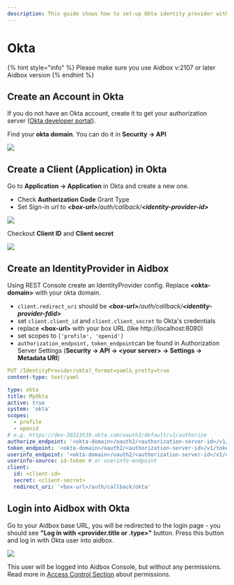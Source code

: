 ```yaml
---
description: This guide shows how to set-up Okta identity provider with Aidbox
---
```


# Okta

{% hint style="info" %}
Please make sure you use Aidbox v:2107 or later Aidbox version
{% endhint %}

## Create an Account in Okta

If you do not have an Okta account, create it to get your authorization server ([Okta developer portal](https://developer.okta.com)).

Find your **okta domain**. You can do it in **Security -> API**

![](<../../../.gitbook/assets/image (40) (1).png>)

## Create a Client (Application) in Okta

Go to **Application -> Application** in Okta and create a new one.

* Check **Authorization Code** Grant Type
* Set Sign-in url to _**\<box-url>**/auth/callback/**\<identity-provider-id>**_

![](<../../../.gitbook/assets/image (41).png>)

Checkout **Client ID** and **Client secret**

![](<../../../.gitbook/assets/image (43).png>)

## Create an IdentityProvider in Aidbox

Using REST Console create an IdentityProvider config. Replace **\<okta-domain>** with your okta domain.

* `client.redirect_uri` should be _**\<box-url>**/auth/callback/**\<identity-provider-fdid>**_
* set `client.client_id` and `client.client_secret` to Okta's credentials
* replace **\<box-url>** with your box URL (like http://localhost:8080)
* set scopes to `['profile', 'openid']`
* `authorization_endpoint,` `token_endpoint`can be found in Authorization Server Settings (**Security -> API -> \<your server> -> Settings -> Metadata URI**)

```yaml
PUT /IdentityProvider/okta?_format=yaml&_pretty=true
content-type: text/yaml

type: okta
title: MyOkta
active: true
system: 'okta'
scopes:
  - profile
  - openid
# e.g. https://dev-30323539.okta.com/oauth2/default/v1/authorize
authorize_endpoint: '<okta-domain>/oauth2/<authorization-server-id>/v1/authorize'
token_endpoint: '<okta-domain>/oauth2/<authorization-server-id>/v1/token'
userinfo_endpoint: '<okta-domain>/oauth2/<authorization-server-id>/v1/userinfo'
userinfo-source: id-token # or userinfo-endpoint
client:
  id: <client-id>
  secret: <client-secret>
  redirect_uri: '<box-url>/auth/callback/okta'
```

## Login into Aidbox with Okta

Go to your Aidbox base URL, you will be redirected to the login page - you should see **"Log in with \<provider.title or .type>"** button. Press this button and log in with Okta user into aidbox.

![](<../../../.gitbook/assets/image (44) (1).png>)

This user will be logged into Aidbox Console, but without any permissions. Read more in [Access Control Section](../security/) about permissions.
